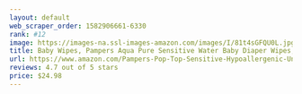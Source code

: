 ```yaml
---
layout: default 
﻿web_scraper_order: 1582906661-6330
rank: #12
image: https://images-na.ssl-images-amazon.com/images/I/81t4sGFQU0L.jpg
title: Baby Wipes, Pampers Aqua Pure Sensitive Water Baby Diaper Wipes, Hypoallergenic and…
url: https://www.amazon.com/Pampers-Pop-Top-Sensitive-Hypoallergenic-Unscented/dp/B07JQM8ZGW/ref=zg_mw_hpc_12?_encoding=UTF8&psc=1&refRID=AKFJNXASQBPB6KPJQJKV
reviews: 4.7 out of 5 stars
price: $24.98 
---
```

